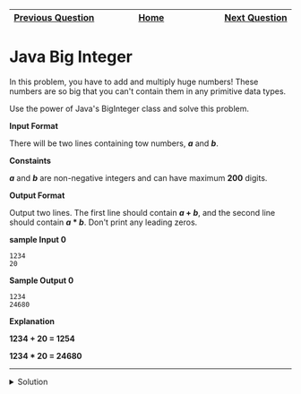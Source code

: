 | <img width=1000>[Previous Question](https://github.com/Kevin-Lago/java-hackerrank-solutions/tree/main/src/bignumber/java_primality_test)</img> | <img width=1000>[Home](https://github.com/Kevin-Lago/java-hackerrank-solutions)</img> | <img width=1000>[Next Question](https://github.com/Kevin-Lago/java-hackerrank-solutions/tree/main/src/data_structures/java_1d_array)</img> |
|:---|:---:|---:|

# Java Big Integer

In this problem, you have to add and multiply huge numbers! These numbers are so big that you can't contain them in any primitive data types.

Use the power of Java's BigInteger class and solve this problem.

__Input Format__

There will be two lines containing tow numbers, ___a___ and ___b___.

__Constaints__

___a___ and ___b___ are non-negative integers and can have maximum __200__ digits.

__Output Format__

Output two lines. The first line should contain ___a_ + _b___, and the second line should contain ___a_ * _b___. Don't print any leading zeros.

__sample Input 0__

```
1234
20
```

__Sample Output 0__

```
1234
24680
```

__Explanation__

__1234 + 20 = 1254__

__1234 * 20 = 24680__

---

<details><summary>Solution</summary>
    
```java
import java.math.BigInteger;
import java.util.Scanner;

public class Solution {

    public static void main(String[] args) {
        Scanner scan = new Scanner(System.in);
        BigInteger a = new BigInteger(scan.next());
        BigInteger b = new BigInteger(scan.next());

        System.out.println(a.add(b));
        System.out.println(a.multiply(b));
    }

}
```
</details>
